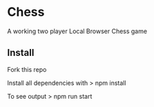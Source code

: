 # Chess
A working two player Local Browser Chess game

## Install
Fork this repo

Install all dependencies with > npm install

To see output > npm run start
